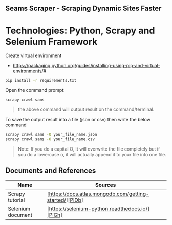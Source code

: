 ## Seams Scraper - Scraping Dynamic Sites Faster

# Technologies: Python, Scrapy and Selenium Framework

Create virtual environment 
- https://packaging.python.org/guides/installing-using-pip-and-virtual-environments/#
```sh
pip install -r requirements.txt
```
Open the command prompt: 

```sh 
scrapy crawl sams
``` 
> the above command will output result on the command/terminal.

To save the output result into a file (json or csv) then write the below command

```sh 
scrapy crawl sams -O your_file_name.json
scrapy crawl sams -O your_file_name.csv
```

> Note: If you do a capital O, It will overwrite the file completely but if you do a lowercase o, it will actually append it to your file into one file.


## Documents and References

| Name | Sources |
| ------ | ------ |
| Scrapy tutorial | [https://docs.atlas.mongodb.com/getting-started/][PlDb] |
| Selenium document | [https://selenium-python.readthedocs.io/][PlGh] |


   [PlDb]: <https://docs.scrapy.org/en/latest/intro/tutorial.html>
   [PlGh]: <https://selenium-python.readthedocs.io/>
